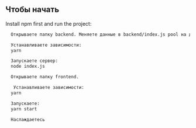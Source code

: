 ## Чтобы начать

Install npm first and run the project:

```sh
  Открываете папку backend. Меняете данные в backend/index.js pool на данные своей postgresql БД.
```

```sh
  Устанавливаете зависимости:
  yarn
```

```sh
  Запускаете сервер:
  node index.js
```

```sh
  Открываете папку frontend.
```

```sh
   Устанавливаете зависимости:
  yarn
```

```sh
  Запускаете:
  yarn start
```

```sh
  Наслаждаетесь
```
